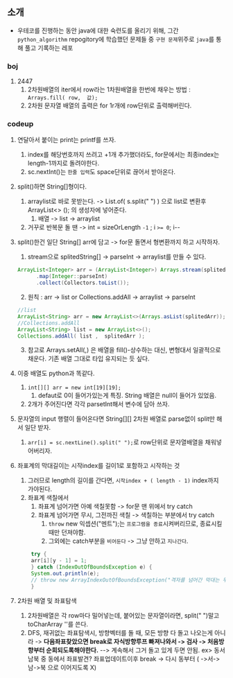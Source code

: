 ## 소개
 - 우테코를 진행하는 동안 java에 대한 숙련도를 올리기 위해, 그간 `python_algorithm` repogitory에 학습했던 문제들 중 `구현 문제`위주로 `java`를 통해 풀고 기록하는 레포

### boj
1. 2447
   1. 2차원배열의 iter에서 row라는 1차원배열을 한번에 채우는 방법 : `Arrays.fill( row,  값);`
   2. 2차원 문자열 배열의 출력은 for 1r개에 row단위로 출력해버린다.

### codeup
1. 연달아서 붙이는 print는 printf를 쓰자.
   1. index를 해당번호까지 쓰려고 +1개 추가했더라도, for문에서는 최종index는  length-1까지로 돌려야한다.
   2. sc.nextInt()는 `한줄 입력`도 space단위로 끊어서 받아온다.
2. split()하면 String[]형이다. 
   1. arraylist로 바로 못받는다. -> List.of( s.split(" ") ) 으로 list로 변환후 ArrayList<> (); 의 생성자에 넣어준다.
      1. 배열 -> list -> arraylist
   2. 거꾸로 반복문 돌 땐 ->  int = sizeOrLength `-1` ;  i `>= 0`; i--
3. split()한건 일단 String[] arr에 담고 -> for문 돌면서 형변환까지 하고 시작하자.
   1. stream으로 splitedString[] -> parseInt -> arraylist를 만들 수 있다.
    ```java
    ArrayList<Integer> arr = (ArrayList<Integer>) Arrays.stream(splitedArr)
          .map(Integer::parseInt)
          .collect(Collectors.toList());
    ```
   2. 원칙 : arr -> list or Collections.addAll -> arraylist -> parseInt
    ```java
    //list
    ArrayList<String> arr = new ArrayList<>(Arrays.asList(splitedArr));
    //Collections.addAll
    ArrayList<String> list = new ArrayList<>();
    Collections.addAll( list ,  splitedArr );
    ```
   3. 참고로 Arrays.setAll(,) 은 배열을 fill()-상수하는 대신, 변형대서 일괄적으로 채운다. 기존 배열 그대로 타입 유지되는 듯 싶다.
      
4. 이중 배열도 python과 똑같다.
   1. `int[][] arr = new int[19][19];`
      1. defaut로 0이 들어가있는게 특징. String 배열은 null이 들어가 있었음.
   2. 2개가 주어진다면 각각 parsetInt해서 변수에 담아 쓰자.
5. 문자열의 input 행렬이 들어온다면 String[][] 2차원 배열로 parse없이 split만 해서 일단 받자.
   1. `arr[i] = sc.nextLine().split(" ");`로 row단위로 문자열배열을 채워넣어버리자.

6. 좌표계의 막대길이는 시작index를 길이1로 포함하고 시작하는 것
   1. 그러므로 length의 길이를 간다면, `시작index + ( length - 1)` index까지 가야된다.
   2. 좌표계 색칠에서 
      1. 좌표계 넘어가면 아예 색칠못함 -> for문 맨 위에서 try catch
      2. 좌표계 넘어가면 무시, 그전까진 색칠 -> 색칠하는 부분에서 try catch
         1. `throw` new 익셉션("멘트");는 `프로그램을 종료`시켜버리므로, 종료시킬때만 던져야함.
         2. 그외에는 catch부분을 `비어둔다` -> 그냥 안하고 `지나간다`.
      ```java
       try {
       arr[i][y - 1] = 1;
       } catch (IndexOutOfBoundsException e) {
       System.out.println(e);
       // throw new ArrayIndexOutOfBoundsException("격자를 넘어간 막대는 무시됩니다.");
       }
       ```
7. 2차원 배열 및 좌표탐색
   1. 2차원배열은 각 row마다 밀어넣는데, 붙어있는 문자열이라면, split(" ")말고 toCharArray ''를 쓴다.
   2. DFS, 재귀없는 좌표탐색시, 방향벡터를 돌 때, 모든 방향 다 돌고 나오는게 아니라
       -> **다음좌표찾았으면 break로 자식방향루프 빠져나와서 -> 검사 -> 처음방향부터 순회되도록해야한다.**
       --> 계속해서 그거 돌고 있게 두면 안됨. ex> 동서남북 중 동에서 좌표발견? 좌표업데이트이후 break -> 다시 동부터  ( ->서->남->북 으로 이어지도록 X)
